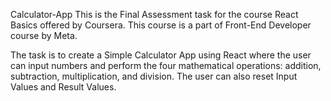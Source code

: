 Calculator-App
This is the Final Assessment task for the course React Basics offered by Coursera. This course is a part of Front-End Developer course by Meta.

The task is to create a Simple Calculator App using React where the user can input numbers and perform the four mathematical operations: addition, subtraction, multiplication, and division. 
The user can also reset Input Values and Result Values.
